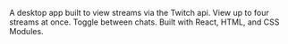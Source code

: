 A desktop app built to view streams via the Twitch api. View up to four streams at once. Toggle between chats. Built with React, HTML, and CSS Modules.
